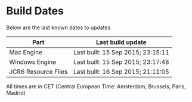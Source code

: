 # Build Dates

Below are the last known dates to updates

Part | Last build update
-----|-----
Mac Engine | Last built: 15 Sep 2015; 23:15:11
Windows Engine | Last built: 15 Sep 2015; 23:17:48
JCR6 Resource Files | Last built: 16 Sep 2015; 21:11:05
All times are in CET (Central European Time: Amsterdam, Brussels, Paris, Madrid)



